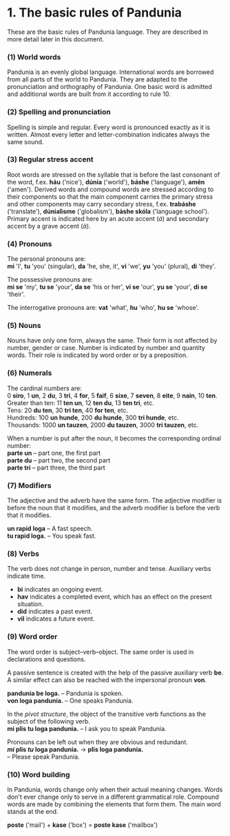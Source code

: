 
# 1. The basic rules of Pandunia

These are the basic rules of Pandunia language.
They are described in more detail later in this document.

### (1) World words

Pandunia is an evenly global language.
International words are borrowed from all parts of the world to Pandunia.
They are adapted to the pronunciation and orthography of Pandunia.
One basic word is admitted and additional words are built from it according to rule 10.


### (2) Spelling and pronunciation

Spelling is simple and regular.
Every word is pronounced exactly as it is written.
Almost every letter and letter-combination indicates always the same sound.


### (3) Regular stress accent

Root words are stressed on the syllable that is before the last consonant of the word, f.ex.
**háu** ('nice'), **dúnia** ('world'), **báshe** ('language'), **amén** ('amen').
Derived words and compound words are stressed according to their components so that the main component carries the primary stress
and other components may carry secondary stress, f.ex.
**trabáshe** ('translate'), **dúnialìsme** ('globalism'), **bàshe skóla** ('language school').
Primary accent is indicated here by an acute accent (*á*) and secondary accent by a grave accent (*à*).


### (4) Pronouns

The personal pronouns are:  
**mi**
'I',
**tu**
'you' (singular),
**da**
'he, she, it',
**vi**
'we',
**yu**
'you' (plural),
**di**
'they'.

The possessive pronouns are:  
**mi se**
'my',
**tu se**
'your',
**da se**
'his or her',
**vi se**
'our',
**yu se**
'your',
**di se**
'their'.

The interrogative pronouns are:
**vat**
'what',
**hu**
'who',
**hu se**
'whose'.


### (5) Nouns

Nouns have only one form, always the same.
Their form is not affected by number, gender or case.
Number is indicated by number and quantity words.
Their role is indicated by word order or by a preposition.

### (6) Numerals

The cardinal numbers are:  
0 **siro**, 1 **un**, 2 **du**, 3 **tri**, 4 **for**, 5 **faif**, 6 **sixe**,
7 **seven**, 8 **eite**, 9 **nain**, 10 **ten**.  
Greater than ten:
11 **ten un**, 12 **ten du**, 13 **ten tri**,
etc.  
Tens:
20 **du ten**, 30 **tri ten**, 40 **for ten**,
etc.  
Hundreds:
100 **un hunde**, 200 **du hunde**, 300 **tri hunde**,
etc.  
Thousands:
1000 **un tauzen**, 2000 **du tauzen**, 3000 **tri tauzen**,
etc.

When a number is put after the noun, it becomes the corresponding ordinal number:  
**parte un**
– part one, the first part  
**parte du**
– part two, the second part  
**parte tri**
– part three, the third part


### (7) Modifiers

The adjective and the adverb have the same form.
The adjective modifier is before the noun that it modifies,
and the adverb modifier is before the verb that it modifies.

**un rapid loga**
– A fast speech.  
**tu rapid loga.**
– You speak fast.


### (8) Verbs

The verb does not change in person, number and tense.
Auxiliary verbs indicate time.

- **bi**
  indicates an ongoing event.
- **hav**
  indicates a completed event, which has an effect on the present situation.
- **did**
  indicates a past event.
- **vil**
  indicates a future event.


### (9) Word order

The word order is subject–verb–object.
The same order is used in declarations and questions.

A passive sentence is created with the help of the passive auxiliary verb
**be**.
A similar effect can also be reached with the impersonal pronoun
**von**.

**pandunia be loga.**
– Pandunia is spoken.  
**von loga pandunia.**
– One speaks Pandunia.

In the _pivot structure_, the object of the transitive verb functions as the subject of the following verb.  
**mi plis tu loga pandunia.**
– I ask you to speak Pandunia.

Pronouns can be left out when they are obvious and redundant.  
**_mi_ plis _tu_ loga pandunia.**
→ **plis loga pandunia.**  
– Please speak Pandunia.


### (10) Word building

In Pandunia, words change only when their actual meaning changes.
Words don't ever change only to serve in a different grammatical role.
Compound words are made by combining the elements that form them.
The main word stands at the end.

**poste**
('mail') +
**kase**
('box') =
**poste kase**
('mailbox')

